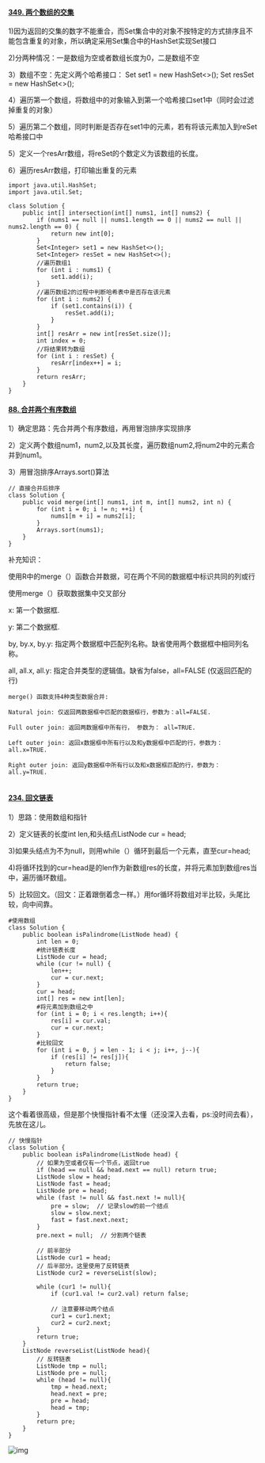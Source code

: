 #### [349. 两个数组的交集](https://leetcode-cn.com/problems/intersection-of-two-arrays/)

1)因为返回的交集的数字不能重合，而Set集合中的对象不按特定的方式排序且不能包含重复的对象，所以确定采用Set集合中的HashSet实现Set接口

2)分两种情况：一是数组为空或者数组长度为0，二是数组不空

3）数组不空：先定义两个哈希接口： Set<Integer> set1 = new HashSet<>();
                                                                 Set<Integer> resSet = new HashSet<>();

4）遍历第一个数组，将数组中的对象输入到第一个哈希接口set1中（同时会过滤掉重复的对象）

5）遍历第二个数组，同时判断是否存在set1中的元素，若有将该元素加入到reSet哈希接口中

5）定义一个resArr数组，将reSet的个数定义为该数组的长度。

6）遍历resArr数组，打印输出重复的元素

```
import java.util.HashSet;
import java.util.Set;

class Solution {
    public int[] intersection(int[] nums1, int[] nums2) {
        if (nums1 == null || nums1.length == 0 || nums2 == null || nums2.length == 0) {
            return new int[0];
        }
        Set<Integer> set1 = new HashSet<>();
        Set<Integer> resSet = new HashSet<>();
        //遍历数组1
        for (int i : nums1) {
            set1.add(i);
        }
        //遍历数组2的过程中判断哈希表中是否存在该元素
        for (int i : nums2) {
            if (set1.contains(i)) {
                resSet.add(i);
            }
        }
        int[] resArr = new int[resSet.size()];
        int index = 0;
        //将结果转为数组
        for (int i : resSet) {
            resArr[index++] = i;
        }
        return resArr;
    }
}
```



#### [88. 合并两个有序数组](https://leetcode-cn.com/problems/merge-sorted-array/)

1）确定思路：先合并两个有序数组，再用冒泡排序实现排序

2）定义两个数组num1，num2,以及其长度，遍历数组num2,将num2中的元素合并到num1。

3）用冒泡排序Arrays.sort()算法

```
// 直接合并后排序
class Solution {
    public void merge(int[] nums1, int m, int[] nums2, int n) {
        for (int i = 0; i != n; ++i) {
            nums1[m + i] = nums2[i];
        }
        Arrays.sort(nums1);
    }
}
```



补充知识：

使用R中的merge（）函数合并数据，可在两个不同的数据框中标识共同的列或行

使用merge（）获取数据集中交叉部分

x: 第一个数据框.

y: 第二个数据框.

by, by.x, by.y: 指定两个数据框中匹配列名称。缺省使用两个数据框中相同列名称。

all, all.x, all.y: 指定合并类型的逻辑值。缺省为false，all=FALSE (仅返回匹配的行)                                                                                                                                                                                                                                                                                                                                                                                                                                                                                                                                                                                                                                                                                                                                                                                                                                                                                                                                                                                                                                                                                                                                                                                                                                                                                                                                   

```
merge() 函数支持4种类型数据合并:

Natural join: 仅返回两数据框中匹配的数据框行，参数为：all=FALSE.

Full outer join: 返回两数据框中所有行， 参数为： all=TRUE.

Left outer join: 返回x数据框中所有行以及和y数据框中匹配的行，参数为： all.x=TRUE.

Right outer join: 返回y数据框中所有行以及和x数据框匹配的行，参数为： all.y=TRUE.


```





#### [234. 回文链表](https://leetcode-cn.com/problems/palindrome-linked-list/)

1）思路：使用数组和指针

2）定义链表的长度int len,和头结点ListNode cur = head;

3)如果头结点为不为null，则用while（）循环到最后一个元素，直至cur=head;

4)将循环找到的cur=head是的len作为新数组res的长度，并将元素加到数组res当中，遍历循环数组。

5）比较回文。（回文：正着跟倒着念一样。）用for循环将数组对半比较，头尾比较，向中间靠。

```
#使用数组
class Solution {
    public boolean isPalindrome(ListNode head) {
        int len = 0;
        #统计链表长度
        ListNode cur = head;
        while (cur != null) {
            len++;
            cur = cur.next;
        }
        cur = head;
        int[] res = new int[len];
        #将元素加到数组之中
        for (int i = 0; i < res.length; i++){
            res[i] = cur.val;
            cur = cur.next;
        }
        #比较回文
        for (int i = 0, j = len - 1; i < j; i++, j--){
            if (res[i] != res[j]){
                return false;
            }
        }
        return true;
    }
}

```


  

这个看着很高级，但是那个快慢指针看不太懂（还没深入去看，ps:没时间去看），先放在这儿。

```
// 快慢指针
class Solution {
    public boolean isPalindrome(ListNode head) {
        // 如果为空或者仅有一个节点，返回true
        if (head == null && head.next == null) return true;
        ListNode slow = head;
        ListNode fast = head;
        ListNode pre = head;
        while (fast != null && fast.next != null){
            pre = slow;  // 记录slow的前一个结点
            slow = slow.next;
            fast = fast.next.next;
        }
        pre.next = null;  // 分割两个链表

        // 前半部分
        ListNode cur1 = head;
        // 后半部分。这里使用了反转链表
        ListNode cur2 = reverseList(slow);

        while (cur1 != null){
            if (cur1.val != cur2.val) return false;

            // 注意要移动两个结点
            cur1 = cur1.next;
            cur2 = cur2.next;
        }
        return true;
    }
    ListNode reverseList(ListNode head){
        // 反转链表
        ListNode tmp = null;
        ListNode pre = null;
        while (head != null){
            tmp = head.next;
            head.next = pre;
            pre = head;
            head = tmp;
        }
        return pre;
    }
}
```

![img](https://pic.leetcode-cn.com/1632295761-FFtzDW-234.%E5%9B%9E%E6%96%87%E9%93%BE%E8%A1%A8.png)
